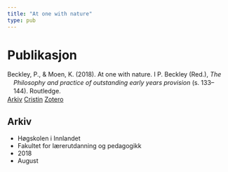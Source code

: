 ```yaml
---
title: "At one with nature"
type: pub
---
```

<h1>Publikasjon</h1>
<article id="csl-bib-container-DQXT2TJJ" class="csl-bib-container">
  <div class="csl-bib-body" style="line-height: 1.35; padding-left: 1em; text-indent:-1em;">
  <div class="csl-entry">Beckley, P., &amp; Moen, K. (2018). At one with nature. I P. Beckley (Red.), <i>The Philosophy and practice of outstanding early years provision</i> (s. 133&#x2013;144). Routledge.</div>
</div>
  <div class="csl-bib-buttons">
    <a href="#taxonomy-article-DQXT2TJJ" class="csl-bib-button">Arkiv</a>
    <a href="https://app.cristin.no/results/show.jsf?id=1603994" alt="Cristin URL" class="csl-bib-button">Cristin</a>
    <a href="http://zotero.org/groups/5022929/items/DQXT2TJJ" alt="Zotero URL" class="csl-bib-button">Zotero</a>
  </div>
  <div id="csl-bib-meta-container-DQXT2TJJ"></div>
</article>
<div id="csl-bib-meta-DQXT2TJJ" class="csl-bib-meta">
  <article id="taxonomy-article-DQXT2TJJ" class="taxonomy-article">
    <h1>Arkiv</h1>
    <ul>
      <li>Høgskolen i Innlandet</li>
      <li>Fakultet for lærerutdanning og pedagogikk</li>
      <li>2018</li>
      <li>August</li>
    </ul>
  </article>
</div>
